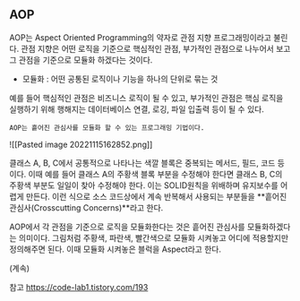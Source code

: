 ## AOP

AOP는 Aspect Oriented Programming의 약자로 관점 지향 프로그래밍이라고 불린다. 관점 지향은 어떤 로직을 기준으로 핵심적인 관점, 부가적인 관점으로 나누어서 보고 그 관점을 기준으로 모듈화 하겠다는 것이다.

- 모듈화 : 어떤 공통된 로직이나 기능을 하나의 단위로 묶는 것 

예를 들어 핵심적인 관점은 비즈니스 로직이 될 수 있고, 부가적인 관점은 핵심 로직을 실행하기 위해 행해지는 데이터베이스 연결, 로깅, 파일 입출력 등이 될 수 있다.

`AOP는 흩어진 관심사를 모듈화 할 수 있는 프로그래밍 기법이다.`

![[Pasted image 20221115162852.png]]

클래스 A, B, C에서 공통적으로 나타나는 색깔 블록은 중복되는 메서드, 필드, 코드 등이다. 이때 예를 들어 클래스 A의 주황색 블록 부분을 수정해야 한다면 클래스 B, C의 주황색 부분도 일일이 찾아 수정해야 한다. 이는 SOLID원칙을 위배하며 유지보수를 어렵게 만든다. 이런 식으로 소스 코드상에서 계속 반복해서 사용되는 부분들을 **흩어진 관심사(Crosscutting Concerns)**라고 한다.

AOP에서 각 관점을 기준으로 로직을 모듈화한다는 것은 흩어진 관심사를 모듈화하겠다는 의미이다. 그림처럼 주황색, 파란색, 빨간색으로 모듈화 시켜놓고 어디에 적용할지만 정의해주면 된다. 이때 모듈화 시켜놓은 블럭을 Aspect라고 한다.

(계속)

참고
https://code-lab1.tistory.com/193